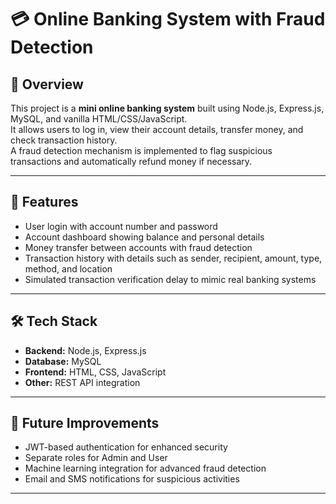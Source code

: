 # 💳 Online Banking System with Fraud Detection  

## 📖 Overview  
This project is a **mini online banking system** built using Node.js, Express.js, MySQL, and vanilla HTML/CSS/JavaScript.  
It allows users to log in, view their account details, transfer money, and check transaction history.  
A fraud detection mechanism is implemented to flag suspicious transactions and automatically refund money if necessary.  

---

## 🚀 Features  
- User login with account number and password  
- Account dashboard showing balance and personal details  
- Money transfer between accounts with fraud detection  
- Transaction history with details such as sender, recipient, amount, type, method, and location  
- Simulated transaction verification delay to mimic real banking systems  

---

## 🛠️ Tech Stack  
- **Backend:** Node.js, Express.js  
- **Database:** MySQL  
- **Frontend:** HTML, CSS, JavaScript  
- **Other:** REST API integration  

---

## 📌 Future Improvements  
- JWT-based authentication for enhanced security  
- Separate roles for Admin and User  
- Machine learning integration for advanced fraud detection  
- Email and SMS notifications for suspicious activities  

---
